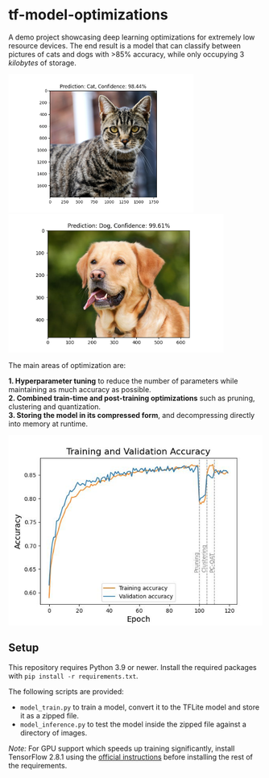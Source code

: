 # tf-model-optimizations

A demo project showcasing deep learning optimizations for extremely low resource devices. The end result is a model that can classify between pictures of cats and dogs with >85% accuracy, while only occupying 3 *kilobytes* of storage.

<p float="left">
  <img src="assets/examples/cat_1.png" height="275" />
  <img src="assets/examples/dog_1.png" height="275" />
</p>

The main areas of optimization are:

**1. Hyperparameter tuning** to reduce the number of parameters while maintaining as much accuracy as possible.  
**2. Combined train-time and post-training optimizations** such as pruning, clustering and quantization.  
**3. Storing the model in its compressed form**, and decompressing directly into memory at runtime.

<img src="assets/plots/plot_accuracy.jpg">

## Setup

This repository requires Python 3.9 or newer. Install the required packages with `pip install -r requirements.txt`.

The following scripts are provided:

- `model_train.py` to train a model, convert it to the TFLite model and store it as a zipped file.  
- `model_inference.py` to test the model inside the zipped file against a directory of images.

*Note:* For GPU support which speeds up training significantly, install TensorFlow 2.8.1 using the [official instructions](https://www.tensorflow.org/install/pip) before installing the rest of the requirements.
